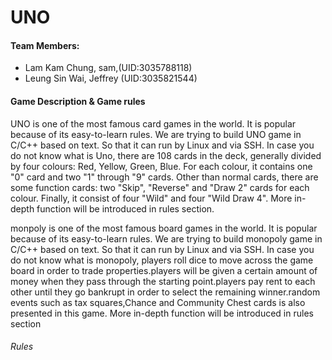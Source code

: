 # UNO

#### Team Members:
- Lam Kam Chung, sam,(UID:3035788118)
- Leung Sin Wai, Jeffrey (UID:3035821544)

#### Game Description & Game rules
UNO is one of the most famous card games in the world. It is popular because of its easy-to-learn rules. We are trying to build UNO game in C/C++ based on text. So that it can run by Linux and via SSH. In case you do not know what is Uno, there are 108 cards in the deck, generally divided by four colours: Red, Yellow, Green, Blue. For each colour, it contains one "0" card and two "1" through "9" cards. Other than normal cards, there are some function cards: two "Skip", "Reverse" and "Draw 2" cards for each colour. Finally, it consist of four "Wild" and four "Wild Draw 4". More in-depth function will be introduced in rules section.


monpoly is one of the most famous board games in the world. It is popular because of its easy-to-learn rules. We are trying to build monopoly game in C/C++ based on text. So that it can run by Linux and via SSH. In case you do not know what is monopoly, players roll dice to move across the game board in order to trade properties.players will be given a certain amount of money when they pass through the starting point.players pay rent to each other until they go bankrupt in order to select the remaining winner.random events such as tax squares,Chance and Community Chest cards is also presented in this game. More in-depth function will be introduced in rules section
###### Rules


